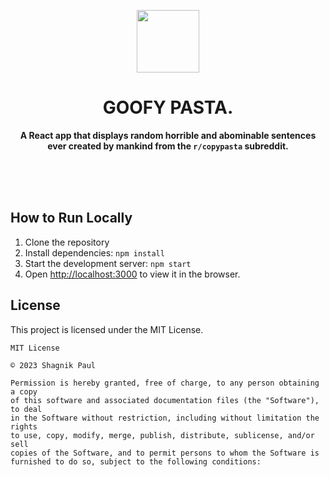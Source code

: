 

<p align="center">
  <img width="100" src="https://media.tenor.com/TCzfmNLrLVIAAAAj/iloveyou-sweetdreams.giff"><br>
  <h1 align="center">GOOFY PASTA.</h1> 
  <p align="center"><b>A React app that displays random horrible and abominable sentences ever created by mankind from the <code>r/copypasta</code> subreddit.</b></p>
</p>

<br>
<br>
<br>


## How to Run Locally

1. Clone the repository
2. Install dependencies: `npm install`
3. Start the development server: `npm start`
4. Open [http://localhost:3000](http://localhost:3000) to view it in the browser.

## License

This project is licensed under the MIT License.

```
MIT License

© 2023 Shagnik Paul

Permission is hereby granted, free of charge, to any person obtaining a copy
of this software and associated documentation files (the "Software"), to deal
in the Software without restriction, including without limitation the rights
to use, copy, modify, merge, publish, distribute, sublicense, and/or sell
copies of the Software, and to permit persons to whom the Software is
furnished to do so, subject to the following conditions:
```